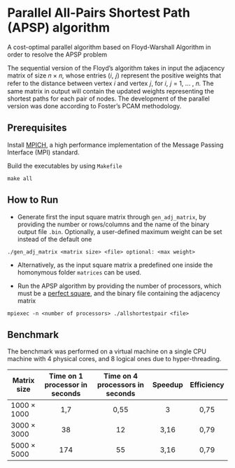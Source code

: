 # Parallel All-Pairs Shortest Path (APSP) algorithm
A cost-optimal parallel algorithm based on Floyd-Warshall Algorithm in order to resolve the APSP problem

The sequential version of the Floyd’s algorithm takes in input the adjacency matrix of size 𝑛 × 𝑛, whose entries (𝑖, 𝑗) represent the positive weights that refer to the distance between vertex 𝑖 and vertex 𝑗, for 𝑖, 𝑗 = 1, ... , 𝑛. The same matrix in output will contain the updated weights representing the shortest paths for each pair of nodes. The development of the parallel version was done according to Foster’s PCAM methodology.

## Prerequisites

Install [MPICH](https://www.mpich.org/), a high performance implementation of the Message Passing Interface (MPI) standard.

Build the executables by using `Makefile`

```
make all
```

## How to Run
* Generate first the input square matrix through `gen_adj_matrix`, by providing the number or rows/columns and the name of the binary output file `.bin`. Optionally, a user-defined maximum weight can be set instead of the default one
```
./gen_adj_matrix <matrix size> <file> optional: <max weight>
```
* Alternatively, as the input square matrix a predefined one inside the homonymous folder `matrices` can be used.

* Run the APSP algorithm by providing the number of processors, which must be a [perfect square](https://en.wikipedia.org/wiki/Square_number), and the binary file containing the adjacency matrix
```
mpiexec -n <number of processors> ./allshortestpair <file>
```

## Benchmark
The benchmark was performed on a virtual machine on a single CPU machine with 4 physical cores, and 8 logical ones due to hyper-threading.

| Matrix size | Time on 1 processor in seconds | Time on 4 processors in seconds | Speedup | Efficiency |
| ----- | :---: | :---: | :---: | :---:  |
| 1000 × 1000  | 1,7 | 0,55  | 3 | 0,75 |
| 3000 × 3000  | 38 | 12 | 3,16 | 0,79 |
| 5000 × 5000  | 174 | 55  | 3,16 | 0,79 |
